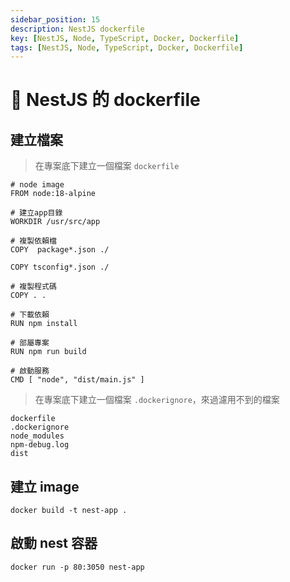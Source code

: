 ```yaml
---
sidebar_position: 15
description: NestJS dockerfile
key: [NestJS, Node, TypeScript, Docker, Dockerfile]
tags: [NestJS, Node, TypeScript, Docker, Dockerfile]
---
```


# 🐔 NestJS 的 dockerfile

## 建立檔案

> 在專案底下建立一個檔案 `dockerfile`

```shell
# node image
FROM node:18-alpine

# 建立app目錄
WORKDIR /usr/src/app

# 複製依賴檔
COPY  package*.json ./

COPY tsconfig*.json ./

# 複製程式碼
COPY . .

# 下載依賴
RUN npm install

# 部屬專案
RUN npm run build

# 啟動服務
CMD [ "node", "dist/main.js" ]
```

> 在專案底下建立一個檔案 `.dockerignore`，來過濾用不到的檔案

```shell
dockerfile
.dockerignore
node_modules
npm-debug.log
dist
```

## 建立 image

```shell
docker build -t nest-app .
```

## 啟動 nest 容器

```shell
docker run -p 80:3050 nest-app 
```

